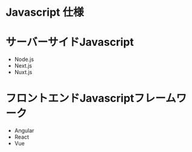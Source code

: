 # Javascript 仕様

# サーバーサイドJavascript

- Node.js
- Next.js
- Nuxt.js

# フロントエンドJavascriptフレームワーク

- Angular
- React
- Vue

